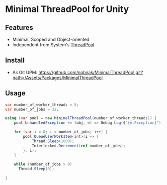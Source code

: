 # Minimal ThreadPool for Unity

## Features
- Minimal, Scoped and Object-oriented
- Independent from System's [ThreadPool](https://learn.microsoft.com/ja-jp/dotnet/api/system.threading.threadpoo)

## Install
- As Git UPM: https://github.com/nobnak/MinimalThreadPool.git?path=/Assets/Packages/MinimalThreadPool

## Usage
```csharp
var number_of_worker_threads = 8;
var number_of_jobs = 32;

using (var pool = new MinimalThreadPool(number_of_worker_threads)) {
    pool.UnhandledException += (obj, e) => Debug.Log($"{e.Exception}");

    for (var i = 0; i < number_of_jobs; i++) {
        pool.QueueUserWorkItem<int>(i => {
            Thread.Sleep(1000);
            Interlocked.Decrement(ref number_of_jobs);
        }, i);
    }
    
    while (number_of_jobs > 0)
      Thread.Sleep(0);
    
}
```
